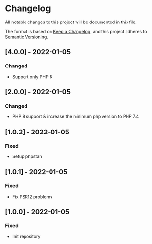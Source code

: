 # Changelog
All notable changes to this project will be documented in this file.

The format is based on [Keep a Changelog](https://keepachangelog.com/en/1.0.0/),
and this project adheres to [Semantic Versioning](https://semver.org/spec/v2.0.0.html).

## [4.0.0] - 2022-01-05
### Changed
- Support only PHP 8

## [2.0.0] - 2022-01-05
### Changed
- PHP 8 support & increase the minimum php version to PHP 7.4

## [1.0.2] - 2022-01-05
### Fixed
- Setup phpstan

## [1.0.1] - 2022-01-05
### Fixed
- Fix PSR12 problems

## [1.0.0] - 2022-01-05
### Fixed
- Init repository
